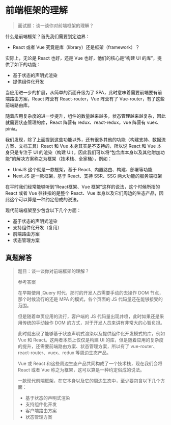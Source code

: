 # 前端框架的理解

> 面试题：谈一谈你对前端框架的理解？

什么是前端框架？首先我们需要划定边界：

- React 或者 Vue 究竟是库（library）还是框架（framework）？

实际上，无论是 React 也好，还是 Vue 也好，他们的核心是“构建 UI 的库”，提供了如下的功能：

- 基于状态的声明式渲染
- 提供组件化开发



当应用进一步的扩展，从简单的页面升级为了 SPA，此时意味着需要前端要有前端路由方案，React 阵营有 React-router，Vue 阵营有了 Vue-router，有了这些前端路由库。

随着应用复杂度的进一步提升，组件的数量越来越多，状态管理越来越复杂，因此就需要状态管理的库，React 阵营有 redux、react-redux，vue 阵营有 vuex、pinia。



我们发现，除了上面提到这些功能以外，还有很多其他的功能（构建支持、数据流方案、文档工具）React 和 Vue 本身其实是不支持的，所以说 React 和 Vue 本身只是专注于 UI 的渲染（构建 UI），因此我们可以将“包含库本身以及其他附加功能”的解决方案称之为框架（技术栈、全家桶），例如：



- UmiJS 这个就是一款框架，基于 React、内置路由、构建、部署等功能
- Next.JS 是一款框架，基于 React、支持 SSR、SSG 两大功能的服务端框架



在平时我们经常能够听到“React框架、Vue 框架”这样的说法，这个时候所指的 React 或者 Vue 往往指的是整个 React、Vue 本身以及它们周边的生态产品，因此这个可以算是一种约定俗成的说法。



现代前端框架至少包含以下几个方面：

- 基于状态的声明式渲染
- 支持组件化开发（复用）
- 前端路由方案
- 状态管理方案



## 真题解答

> 题目：谈一谈你对前端框架的理解？
>
> 参考答案
>
> 在早期使用 jQuery 时代，那时的开发人员需要手动的去操作 DOM 节点，那个时候流行的还是 MPA 的模式，各个页面的 JS 代码量还在能够接受的范围。
>
> 但是随着单页应用的流行，客户端的 JS 代码量出现井喷，此时如果还是采用传统的手动操作 DOM 的方式，对于开发人员来讲有非常大的心智负担。
>
> 此时就出现了能够基于状态声明式渲染以及提供组件化开发模式的库，例如 Vue 和 React。这两者本质上仅仅是构建 UI 的库，但是随着应用的复杂度的提升，还需要前端路由方案、状态管理方案，所以有了 vue-router、react-router、vuex、redux 等周边生态产品。
>
> Vue 或 React 和这些周边生态产品共同构成了一个技术栈，现在我们会将 React 或者 Vue 称之为框架，这可以算是一种约定俗成的说法。
>
> 一款现代前端框架，在它本身以及它的周边生态中，至少要包含以下几个方面：
>
> - 基于状态的声明式渲染
> - 支持组件化开发
> - 客户端路由方案
> - 状态管理方案

